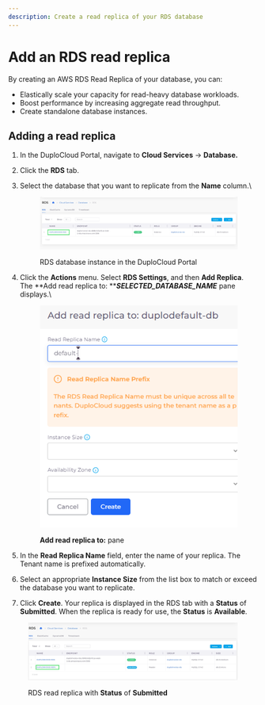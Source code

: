 ```yaml
---
description: Create a read replica of your RDS database
---
```


# Add an RDS read replica

By creating an AWS RDS Read Replica of your database, you can:

* Elastically scale your capacity for read-heavy database workloads.
* Boost performance by increasing aggregate read throughput.
* Create standalone database instances.

## Adding a read replica

1. In the DuploCloud Portal, navigate to **Cloud Services** -> **Database.**
2. Click the **RDS** tab.
3.  Select the database that you want to replicate from the **Name** column.\


    <figure><img src="../../../../../.gitbook/assets/screenshot-nimbusweb.me-2024.02.19-17_36_03.png" alt=""><figcaption><p>RDS database instance in the DuploCloud Portal</p></figcaption></figure>
4.  Click the **Actions** menu. Select **RDS Settings**, and then **Add Replica**. The **Add read replica to: **_**SELECTED\_DATABASE\_NAME**_ pane displays.\


    <div align="left">

    <figure><img src="../../../../../.gitbook/assets/prefix1.png" alt=""><figcaption><p><strong>Add read replica to:</strong> pane</p></figcaption></figure>

    </div>
5. In the **Read Replica Name** field, enter the name of your replica. The Tenant name is prefixed automatically.
6. Select an appropriate **Instance Size** from the list box to match or exceed the database you want to replicate.
7. Click **Create**. Your replica is displayed in the RDS tab with a **Status** of **Submitted**. When the replica is ready for use, the **Status** is **Available**.

<figure><img src="../../../../../.gitbook/assets/screenshot-nimbusweb.me-2024.02.19-17_39_36.png" alt=""><figcaption><p>RDS read replica with <strong>Status</strong> of <strong>Submitted</strong></p></figcaption></figure>
